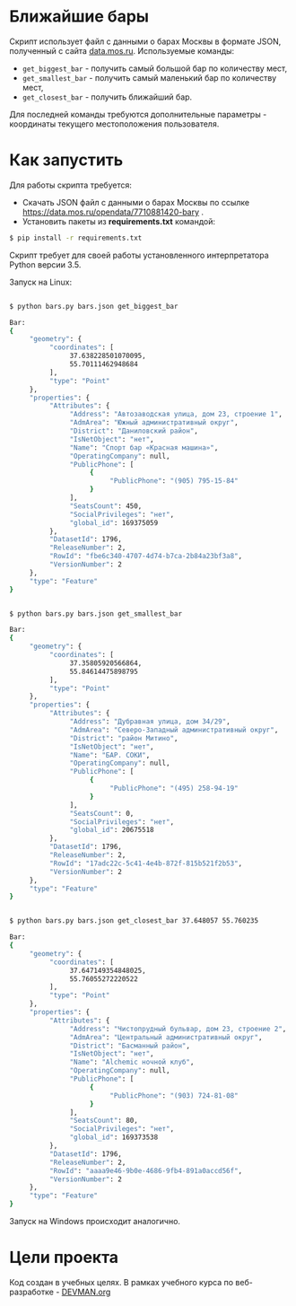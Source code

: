 # Ближайшие бары

Скрипт использует файл с данными о барах Москвы в формате JSON, полученный с сайта [data.mos.ru](https://data.mos.ru/).
Используемые команды:
  * `get_biggest_bar` - получить самый большой бар по количеству мест,
  * `get_smallest_bar` - получить самый маленький бар по количеству мест,
  * `get_closest_bar` - получить ближайший бар. 
  
Для последней команды требуются дополнительные параметры - координаты текущего местоположения пользователя.

# Как запустить
Для работы скрипта требуется:

* Скачать JSON файл с данными о барах Москвы по ссылке https://data.mos.ru/opendata/7710881420-bary .
* Установить пакеты из **requirements.txt** командой:

```bash
$ pip install -r requirements.txt
```

Скрипт требует для своей работы установленного интерпретатора Python версии 3.5.

Запуск на Linux:

```bash

$ python bars.py bars.json get_biggest_bar

Bar:
{
     "geometry": {
          "coordinates": [
               37.638228501070095,
               55.70111462948684
          ],
          "type": "Point"
     },
     "properties": {
          "Attributes": {
               "Address": "Автозаводская улица, дом 23, строение 1",
               "AdmArea": "Южный административный округ",
               "District": "Даниловский район",
               "IsNetObject": "нет",
               "Name": "Спорт бар «Красная машина»",
               "OperatingCompany": null,
               "PublicPhone": [
                    {
                         "PublicPhone": "(905) 795-15-84"
                    }
               ],
               "SeatsCount": 450,
               "SocialPrivileges": "нет",
               "global_id": 169375059
          },
          "DatasetId": 1796,
          "ReleaseNumber": 2,
          "RowId": "fbe6c340-4707-4d74-b7ca-2b84a23bf3a8",
          "VersionNumber": 2
     },
     "type": "Feature"
}

```

```bash

$ python bars.py bars.json get_smallest_bar

Bar:
{
     "geometry": {
          "coordinates": [
               37.35805920566864,
               55.84614475898795
          ],
          "type": "Point"
     },
     "properties": {
          "Attributes": {
               "Address": "Дубравная улица, дом 34/29",
               "AdmArea": "Северо-Западный административный округ",
               "District": "район Митино",
               "IsNetObject": "нет",
               "Name": "БАР. СОКИ",
               "OperatingCompany": null,
               "PublicPhone": [
                    {
                         "PublicPhone": "(495) 258-94-19"
                    }
               ],
               "SeatsCount": 0,
               "SocialPrivileges": "нет",
               "global_id": 20675518
          },
          "DatasetId": 1796,
          "ReleaseNumber": 2,
          "RowId": "17adc22c-5c41-4e4b-872f-815b521f2b53",
          "VersionNumber": 2
     },
     "type": "Feature"
}

```

```bash

$ python bars.py bars.json get_closest_bar 37.648057 55.760235

Bar:
{
     "geometry": {
          "coordinates": [
               37.647149354848025,
               55.76055272220522
          ],
          "type": "Point"
     },
     "properties": {
          "Attributes": {
               "Address": "Чистопрудный бульвар, дом 23, строение 2",
               "AdmArea": "Центральный административный округ",
               "District": "Басманный район",
               "IsNetObject": "нет",
               "Name": "Alchemic ночной клуб",
               "OperatingCompany": null,
               "PublicPhone": [
                    {
                         "PublicPhone": "(903) 724-81-08"
                    }
               ],
               "SeatsCount": 80,
               "SocialPrivileges": "нет",
               "global_id": 169373538
          },
          "DatasetId": 1796,
          "ReleaseNumber": 2,
          "RowId": "aaaa9e46-9b0e-4686-9fb4-891a0accd56f",
          "VersionNumber": 2
     },
     "type": "Feature"
}

```

Запуск на Windows происходит аналогично.

# Цели проекта

Код создан в учебных целях. В рамках учебного курса по веб-разработке - [DEVMAN.org](https://devman.org)
